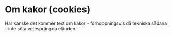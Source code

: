 Om kakor (cookies)
==============================================

Här kanske det kommer text om kakor - förhoppningsvis då tekniska sådana - inte söta vetesprängda eländen.
